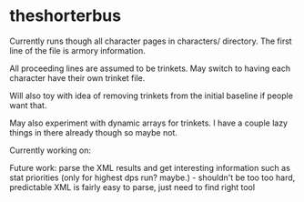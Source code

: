 # theshorterbus

Currently runs though all character pages in characters/ directory. The first line of the file is armory information.

All proceeding lines are assumed to be trinkets. May switch to having each character have their own trinket file.

Will also toy with idea of removing trinkets from the initial baseline if people want that.

May also experiment with dynamic arrays for trinkets. I have a couple lazy things in there already though so maybe not.

Currently working on: 

Future work: parse the XML results and get interesting information such as stat priorities (only for highest dps run? maybe.)
                    - shouldn't be too too hard, predictable XML is fairly easy to parse, just need to find right tool
